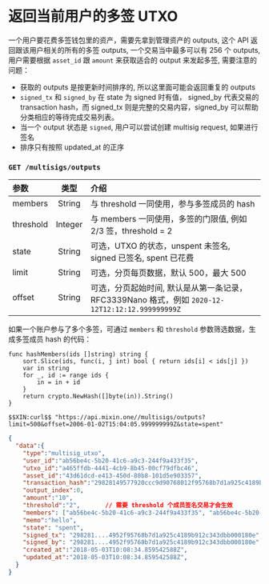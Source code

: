 # 返回当前用户的多签 UTXO

一个用户要花费多签钱包里的资产，需要先拿到管理资产的 outputs, 这个 API 返回跟该用户相关的所有的多签 outputs, 一个交易当中最多可以有 256 个 outputs, 用户需要根据 `asset_id` 跟 `amount` 来获取适合的 output 来发起多签, 需要注意的问题：

- 获取的 outputs 是按更新时间排序的, 所以这里面可能会返回重复的 outputs
- `signed_tx` 和 `signed_by` 在 state 为 signed 时有值， signed_by 代表交易的 transaction hash，而 signed_tx 则是完整的交易内容，signed_by 可以帮助分类相应的等待完成交易列表。
- 当一个 output 状态是 `signed`, 用户可以尝试创建 multisig request, 如果进行签名
- 排序只有按照 updated_at 的正序

### `GET /multisigs/outputs` 

| 参数 | 类型 | 介绍 |
| :----- | :----: | :---- |
| members | String | 与 threshold 一同使用，参与多签成员的 hash |
| threshold | Integer | 与 members 一同使用，多签的门限值, 例如 2/3 签，threshold = 2 |
| state | String | 可选，UTXO 的状态，unspent 未签名, signed 已签名, spent 已花费 |
| limit | String | 可选，分页每页数据，默认 500，最大 500 |
| offset | String | 可选，分页起始时间, 默认是从第一条记录，RFC3339Nano 格式，例如 `2020-12-12T12:12:12.999999999Z` |

如果一个账户参与了多个多签，可通过 `members` 和 `threshold` 参数筛选数据，生成多签成员 hash 的代码：

```golang
func hashMembers(ids []string) string {
	sort.Slice(ids, func(i, j int) bool { return ids[i] < ids[j] })
	var in string
	for _, id := range ids {
		in = in + id
	}
	return crypto.NewHash([]byte(in)).String()
}
```

```
$$XIN:curl$$ "https://api.mixin.one//multisigs/outputs?limit=500&offset=2006-01-02T15:04:05.999999999Z&state=spent"
```

```json
{  
  "data":{  
    "type":"multisig_utxo",
    "user_id":"ab56be4c-5b20-41c6-a9c3-244f9a433f35",
    "utxo_id":"a465ffdb-4441-4cb9-8b45-00cf79dfbc46",
    "asset_id":"43d61dcd-e413-450d-80b8-101d5e903357",
    "transaction_hash":"29828149577920ccc9d90768012f95768b7d1a925c4189b912c343dbb000180e",
    "output_index":0,
    "amount":"10",
    "threshold":"2",       // 需要 threshold 个成员签名交易才会生效
    "members": ["ab56be4c-5b20-41c6-a9c3-244f9a433f35", "ab56be4c-5b20-41c6-a9c3-244f9a433f35", "ab56be4c-5b20-41c6-a9c3-244f9a433f35"], // 参与多签的成员
    "memo":"hello",
    "state": "spent",
    "signed_tx": "298281....4952f95768b7d1a925c4189b912c343dbb000180e",
    "signed_by": "298281....4952f95768b7d1a925c4189b912c343dbb000180e",
    "created_at":"2018-05-03T10:08:34.859542588Z",
    "updated_at":"2018-05-03T10:08:34.859542588Z",
  }
}
```
